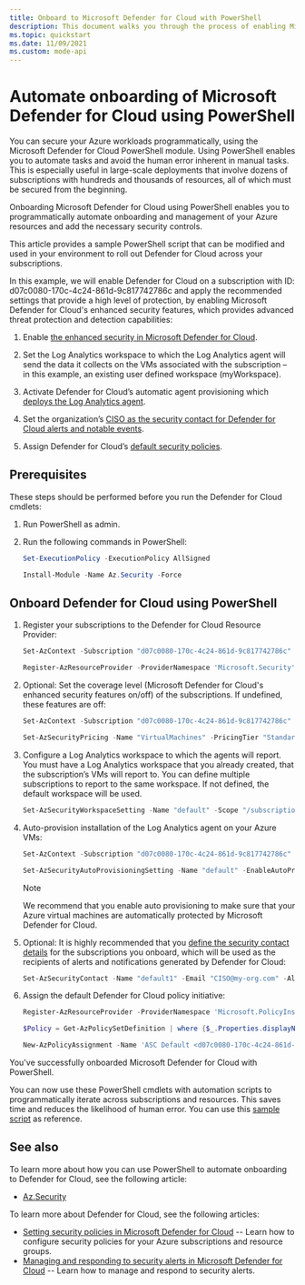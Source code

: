 ```yaml
---
title: Onboard to Microsoft Defender for Cloud with PowerShell
description: This document walks you through the process of enabling Microsoft Defender for Cloud with PowerShell cmdlets.
ms.topic: quickstart
ms.date: 11/09/2021
ms.custom: mode-api
---
```

# Automate onboarding of Microsoft Defender for Cloud using PowerShell

You can secure your Azure workloads programmatically, using the Microsoft Defender for Cloud PowerShell module. Using PowerShell enables you to automate tasks and avoid the human error inherent in manual tasks. This is especially useful in large-scale deployments that involve dozens of subscriptions with hundreds and thousands of resources, all of which must be secured from the beginning.

Onboarding Microsoft Defender for Cloud using PowerShell enables you to programmatically automate onboarding and management of your Azure resources and add the necessary security controls.

This article provides a sample PowerShell script that can be modified and used in your environment to roll out Defender for Cloud across your subscriptions. 

In this example, we will enable Defender for Cloud on a subscription with ID: d07c0080-170c-4c24-861d-9c817742786c and apply the recommended settings that provide a high level of protection, by enabling Microsoft Defender for Cloud's enhanced security features, which provides advanced threat protection and detection capabilities:

1. Enable [the enhanced security in Microsoft Defender for Cloud](enable-enhanced-security.md).
 
2. Set the Log Analytics workspace to which the Log Analytics agent will send the data it collects on the VMs associated with the subscription – in this example, an existing user defined workspace (myWorkspace).

3. Activate Defender for Cloud’s automatic agent provisioning which [deploys the Log Analytics agent](enable-data-collection.md#auto-provision-mma).

5. Set the organization’s [CISO as the security contact for Defender for Cloud alerts and notable events](configure-email-notifications.md).

6. Assign Defender for Cloud’s [default security policies](tutorial-security-policy.md).

## Prerequisites

These steps should be performed before you run the Defender for Cloud cmdlets:

1. Run PowerShell as admin.

1. Run the following commands in PowerShell:
      
    ```powershell
    Set-ExecutionPolicy -ExecutionPolicy AllSigned
    ```

    ```powershell
    Install-Module -Name Az.Security -Force
    ```

## Onboard Defender for Cloud using PowerShell

1. Register your subscriptions to the Defender for Cloud Resource Provider:

    ```powershell
    Set-AzContext -Subscription "d07c0080-170c-4c24-861d-9c817742786c"
    ```

    ```powershell
    Register-AzResourceProvider -ProviderNamespace 'Microsoft.Security'
    ```

1. Optional: Set the coverage level (Microsoft Defender for Cloud's enhanced security features on/off) of the subscriptions. If undefined, these features are off:

    ```powershell
    Set-AzContext -Subscription "d07c0080-170c-4c24-861d-9c817742786c"
    ```

    ```powershell
    Set-AzSecurityPricing -Name "VirtualMachines" -PricingTier "Standard"
    ```

1. Configure a Log Analytics workspace to which the agents will report. You must have a Log Analytics workspace that you already created, that the subscription’s VMs will report to. You can define multiple subscriptions to report to the same workspace. If not defined, the default workspace will be used.

    ```powershell
    Set-AzSecurityWorkspaceSetting -Name "default" -Scope "/subscriptions/d07c0080-170c-4c24-861d-9c817742786c" -WorkspaceId"/subscriptions/d07c0080-170c-4c24-861d-9c817742786c/resourceGroups/myRg/providers/Microsoft.OperationalInsights/workspaces/myWorkspace"
    ```

1. Auto-provision installation of the Log Analytics agent on your Azure VMs:
    
    ```powershell
    Set-AzContext -Subscription "d07c0080-170c-4c24-861d-9c817742786c"
    ```
    
    ```powershell
    Set-AzSecurityAutoProvisioningSetting -Name "default" -EnableAutoProvision
    ```

    > [!NOTE]
    > We recommend that you enable auto provisioning to make sure that your Azure virtual machines are automatically protected by Microsoft Defender for Cloud.
    >

1. Optional: It is highly recommended that you [define the security contact details](configure-email-notifications.md) for the subscriptions you onboard, which will be used as the recipients of alerts and notifications generated by Defender for Cloud:

    ```powershell
    Set-AzSecurityContact -Name "default1" -Email "CISO@my-org.com" -AlertAdmin -NotifyOnAlert
    ```

1. Assign the default Defender for Cloud policy initiative:

    ```powershell
    Register-AzResourceProvider -ProviderNamespace 'Microsoft.PolicyInsights'
    ```

    ```powershell
    $Policy = Get-AzPolicySetDefinition | where {$_.Properties.displayName -EQ 'Azure Security Benchmark'} 

    New-AzPolicyAssignment -Name 'ASC Default <d07c0080-170c-4c24-861d-9c817742786c>' -DisplayName 'Defender for Cloud Default <subscription ID>' -PolicySetDefinition $Policy -Scope '/subscriptions/d07c0080-170c-4c24-861d-9c817742786c'
    ```

You've successfully onboarded Microsoft Defender for Cloud with PowerShell.

You can now use these PowerShell cmdlets with automation scripts to programmatically iterate across subscriptions and resources. This saves time and reduces the likelihood of human error. You can use this [sample script](https://github.com/Microsoft/Azure-Security-Center/blob/master/quickstarts/ASC-Samples.ps1) as reference.




## See also
To learn more about how you can use PowerShell to automate onboarding to Defender for Cloud, see the following article:

* [Az.Security](/powershell/module/az.security)

To learn more about Defender for Cloud, see the following articles:

* [Setting security policies in Microsoft Defender for Cloud](tutorial-security-policy.md) -- Learn how to configure security policies for your Azure subscriptions and resource groups.
* [Managing and responding to security alerts in Microsoft Defender for Cloud](managing-and-responding-alerts.md) -- Learn how to manage and respond to security alerts.
